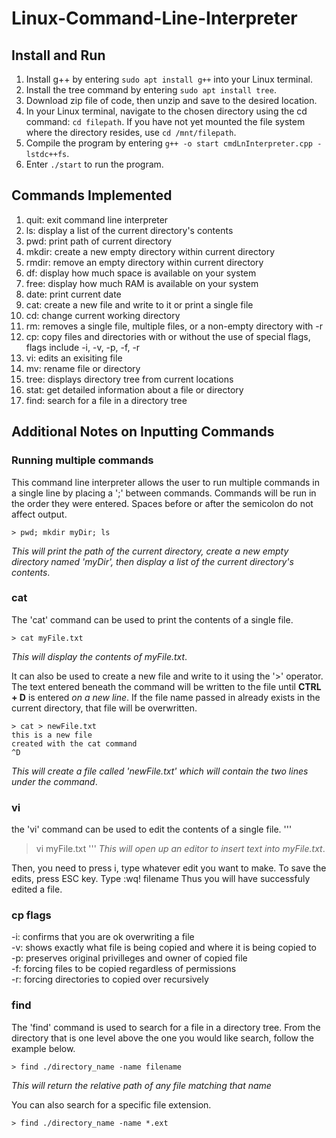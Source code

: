 # Linux-Command-Line-Interpreter

## Install and Run
1. Install g++ by entering ```sudo apt install g++``` into your Linux terminal.
2. Install the tree command by entering ```sudo apt install tree```.
3. Download zip file of code, then unzip and save to the desired location.
4. In your Linux terminal, navigate to the chosen directory using the cd command: ```cd filepath```. If you have not yet mounted the file system where the directory resides, use ```cd /mnt/filepath```.
5. Compile the program by entering ```g++ -o start cmdLnInterpreter.cpp -lstdc++fs```.
6. Enter ```./start``` to run the program.

## Commands Implemented
1. quit: exit command line interpreter
2. ls: display a list of the current directory's contents
3. pwd: print path of current directory
4. mkdir: create a new empty directory within current directory
5. rmdir: remove an empty directory within current directory
6. df: display how much space is available on your system
7. free: display how much RAM is available on your system
8. date: print current date
9. cat: create a new file and write to it or print a single file
10. cd: change current working directory
11. rm: removes a single file, multiple files, or a non-empty directory with -r
12. cp: copy files and directories with or without the use of special flags, flags include -i, -v, -p, -f, -r
13. vi: edits an exisiting file
14. mv: rename file or directory
15. tree: displays directory tree from current locations
16. stat: get detailed information about a file or directory
17. find: search for a file in a directory tree

## Additional Notes on Inputting Commands
### Running multiple commands
This command line interpreter allows the user to run multiple commands in a single line by placing a ';' between commands. Commands will be run in the order they were entered. Spaces before or after the semicolon do not affect output.
```
> pwd; mkdir myDir; ls
```
*This will print the path of the current directory, create a new empty directory named 'myDir', then display a list of the current directory's contents*.
### cat
The 'cat' command can be used to print the contents of a single file.
```
> cat myFile.txt
```
*This will display the contents of myFile.txt*.  

It can also be used to create a new file and write to it using the '>' operator. The text entered beneath the command will be written to the file until **CTRL + D** is entered *on a new line*. If the file name passed in already exists in the current directory, that file will be overwritten.
```
> cat > newFile.txt
this is a new file
created with the cat command
^D
```
*This will create a file called 'newFile.txt' which will contain the two lines under the command*.

### vi
the 'vi' command can be used to edit the contents of a single file.
'''
> vi myFile.txt
'''
*This will open up an editor to insert text into myFile.txt*.

Then, you need to press i, type whatever edit you want to make.
To save the edits, press ESC key. Type :wq! filename
Thus you will have successfuly edited a file.

### cp flags
-i: confirms that you are ok overwriting a file  
-v: shows exactly what file is being copied and where it is being copied to  
-p: preserves original privilleges and owner of copied file  
-f: forcing files to be copied regardless of permissions  
-r: forcing directories to copied over recursively  

### find
The 'find' command is used to search for a file in a directory tree. From the directory that is one level above the one you would like search, follow the example below.
```
> find ./directory_name -name filename
```
*This will return the relative path of any file matching that name*  

You can also search for a specific file extension.
```
> find ./directory_name -name *.ext
```

